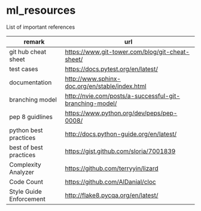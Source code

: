 # ml_resources
List of important references


| remark                 | url                                                     |
|------------------------|---------------------------------------------------------|
| git hub cheat sheet    | https://www.git-tower.com/blog/git-cheat-sheet/         |
| test cases             | https://docs.pytest.org/en/latest/                      |
| documentation          | http://www.sphinx-doc.org/en/stable/index.html          |
| branching model        | http://nvie.com/posts/a-successful-git-branching-model/ |
| pep 8 guidlines        | https://www.python.org/dev/peps/pep-0008/               |
| python best practices  | http://docs.python-guide.org/en/latest/                 |
| best of best practices | https://gist.github.com/sloria/7001839                  |
| Complexity Analyzer    | https://github.com/terryyin/lizard                      |
| Code Count             | https://github.com/AlDanial/cloc                        |
|Style Guide Enforcement |http://flake8.pycqa.org/en/latest/

